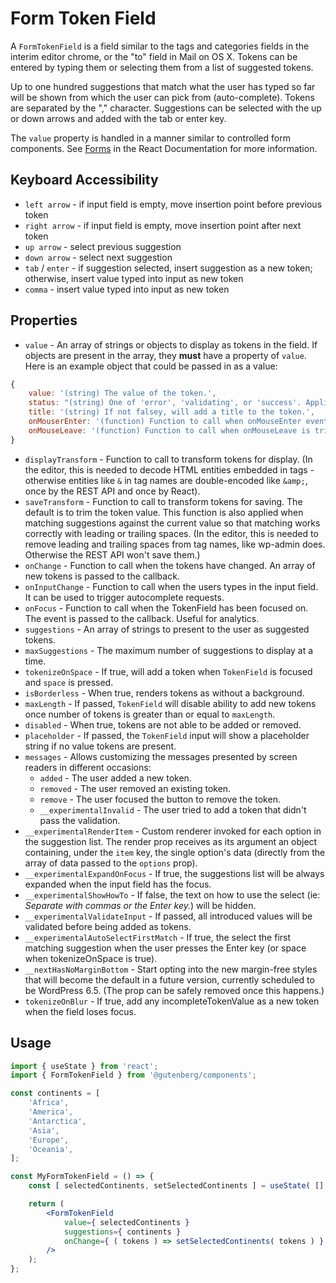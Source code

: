 # Form Token Field

A `FormTokenField` is a field similar to the tags and categories fields in the interim editor chrome, or the "to" field in Mail on OS X. Tokens can be entered by typing them or selecting them from a list of suggested tokens.

Up to one hundred suggestions that match what the user has typed so far will be shown from which the user can pick from (auto-complete). Tokens are separated by the "," character. Suggestions can be selected with the up or down arrows and added with the tab or enter key.

The `value` property is handled in a manner similar to controlled form components. See [Forms](http://facebook.github.io/react/docs/forms.html) in the React Documentation for more information.

## Keyboard Accessibility

-   `left arrow` - if input field is empty, move insertion point before previous token
-   `right arrow` - if input field is empty, move insertion point after next token
-   `up arrow` - select previous suggestion
-   `down arrow` - select next suggestion
-   `tab` / `enter` - if suggestion selected, insert suggestion as a new token; otherwise, insert value typed into input as new token
-   `comma` - insert value typed into input as new token

## Properties

-   `value` - An array of strings or objects to display as tokens in the field. If objects are present in the array, they **must** have a property of `value`. Here is an example object that could be passed in as a value:

```javascript
{
	value: '(string) The value of the token.',
	status: "(string) One of 'error', 'validating', or 'success'. Applies styles to token."
	title: '(string) If not falsey, will add a title to the token.',
	onMouserEnter: '(function) Function to call when onMouseEnter event triggered on token.'
	onMouseLeave: '(function) Function to call when onMouseLeave is triggered on token.'
}
```

-   `displayTransform` - Function to call to transform tokens for display. (In
    the editor, this is needed to decode HTML entities embedded in tags -
    otherwise entities like `&` in tag names are double-encoded like `&amp;`,
    once by the REST API and once by React).
-   `saveTransform` - Function to call to transform tokens for saving. The
    default is to trim the token value. This function is also applied when
    matching suggestions against the current value so that matching works
    correctly with leading or trailing spaces. (In the editor, this is needed to
    remove leading and trailing spaces from tag names, like wp-admin does.
    Otherwise the REST API won't save them.)
-   `onChange` - Function to call when the tokens have changed. An array of new
    tokens is passed to the callback.
-   `onInputChange` - Function to call when the users types in the input field. It can be used to trigger autocomplete requests.
-   `onFocus` - Function to call when the TokenField has been focused on. The event is passed to the callback. Useful for analytics.
-   `suggestions` - An array of strings to present to the user as suggested
    tokens.
-   `maxSuggestions` - The maximum number of suggestions to display at a time.
-   `tokenizeOnSpace` - If true, will add a token when `TokenField` is focused and `space` is pressed.
-   `isBorderless` - When true, renders tokens as without a background.
-   `maxLength` - If passed, `TokenField` will disable ability to add new tokens once number of tokens is greater than or equal to `maxLength`.
-   `disabled` - When true, tokens are not able to be added or removed.
-   `placeholder` - If passed, the `TokenField` input will show a placeholder string if no value tokens are present.
-   `messages` - Allows customizing the messages presented by screen readers in different occasions:
    -   `added` - The user added a new token.
    -   `removed` - The user removed an existing token.
    -   `remove` - The user focused the button to remove the token.
    -   `__experimentalInvalid` - The user tried to add a token that didn't pass the validation.
-   `__experimentalRenderItem` - Custom renderer invoked for each option in the suggestion list. The render prop receives as its argument an object containing, under the `item` key, the single option's data (directly from the array of data passed to the `options` prop).
-   `__experimentalExpandOnFocus` - If true, the suggestions list will be always expanded when the input field has the focus.
-   `__experimentalShowHowTo` - If false, the text on how to use the select (ie: _Separate with commas or the Enter key._) will be hidden.
-   `__experimentalValidateInput` - If passed, all introduced values will be validated before being added as tokens.
-   `__experimentalAutoSelectFirstMatch` - If true, the select the first matching suggestion when the user presses the Enter key (or space when tokenizeOnSpace is true).
-   `__nextHasNoMarginBottom` - Start opting into the new margin-free styles that will become the default in a future version, currently scheduled to be WordPress 6.5. (The prop can be safely removed once this happens.)
-   `tokenizeOnBlur` - If true, add any incompleteTokenValue as a new token when the field loses focus.

## Usage

```jsx
import { useState } from 'react';
import { FormTokenField } from '@gutenberg/components';

const continents = [
	'Africa',
	'America',
	'Antarctica',
	'Asia',
	'Europe',
	'Oceania',
];

const MyFormTokenField = () => {
	const [ selectedContinents, setSelectedContinents ] = useState( [] );

	return (
		<FormTokenField
			value={ selectedContinents }
			suggestions={ continents }
			onChange={ ( tokens ) => setSelectedContinents( tokens ) }
		/>
	);
};
```
